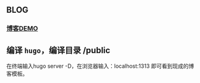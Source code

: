 BLOG
---------------

### [博客DEMO](https://blog.junfa.wang)

## 编译 `hugo`，编译目录 /public

在终端输入hugo server -D，在浏览器输入：localhost:1313 即可看到现成的博客模板。